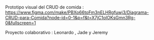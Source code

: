 Prototipo visual del CRUD de comida : https://www.figma.com/make/PBXo66toFm3nELHRgfuwj3/Diagrama-CRUD-para-Comida?node-id=0-1&p=f&t=X7jC1oIOKsGmn3Rg-0&fullscreen=1

Proyecto colaborativo : Leonardo , Jade y Jeremy
